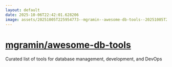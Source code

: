 ```yaml
---
layout: default
date: 2025-10-06T22:42:01.628206
image: assets/20251005T225954773--mgramin--awesome-db-tools--20251005T230820041--cropped.png
---
```


# [mgramin/awesome-db-tools](https://github.com/mgramin/awesome-db-tools)

Curated list of tools for database management, development, and DevOps

